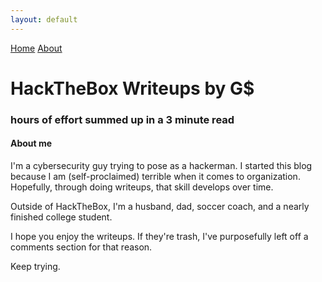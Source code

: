 ```yaml
---
layout: default
---
```

<html>
<div class="topnav">  
  <a href="https://yaboygmoney.github.io/htb/index.html">Home</a>
  <a href="#about">About</a>
</div>
</html>

# HackTheBox Writeups by G$
### hours of effort summed up in a 3 minute read
#### About me

I'm a cybersecurity guy trying to pose as a hackerman. I started this blog because I am (self-proclaimed) terrible when 
it comes to organization. Hopefully, through doing writeups, that skill develops over time.

Outside of HackTheBox, I'm a husband, dad, soccer coach, and a nearly finished college student.

I hope you enjoy the writeups. If they're trash, I've purposefully left off a comments section for that reason.

Keep trying.
